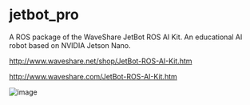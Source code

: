 # jetbot_pro

A ROS package of the WaveShare JetBot ROS AI Kit. An educational AI robot based on NVIDIA Jetson Nano.

http://www.waveshare.net/shop/JetBot-ROS-AI-Kit.htm

http://www.waveshare.com/JetBot-ROS-AI-Kit.htm

![image]([https://www.waveshare.com/w/upload/a/a6/Waveshare-logo-en.svg](https://www.waveshare.net/photo/development-board/JetBot-ROS-AI-Kit/JetBot-ROS-AI-Kit-details-1.jpg))
